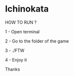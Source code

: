 # Ichinokata

HOW TO RUN ?

1 - Open terminal

2 - Go to the folder of the game

3 - ./FTW

4 - Enjoy it 

Thanks
